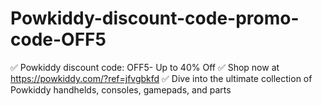 # Powkiddy-discount-code-promo-code-OFF5
✅ Powkiddy discount code: OFF5- Up to 40% Off   ✅ Shop now at https://powkiddy.com/?ref=jfvgbkfd  ✅ Dive into the ultimate collection of Powkiddy handhelds, consoles, gamepads, and parts
